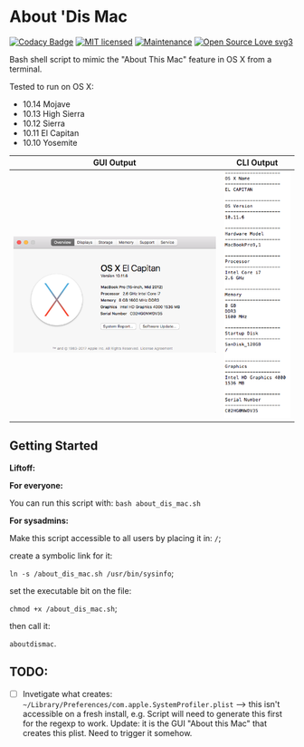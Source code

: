 # About 'Dis Mac  

[![Codacy Badge](https://api.codacy.com/project/badge/Grade/58a75e0d2563469f8a4a9ec4ad24df5d)](https://www.codacy.com/app/marshki/about_dis_mac?utm_source=github.com&amp;utm_medium=referral&amp;utm_content=marshki/about_dis_mac&amp;utm_campaign=Badge_Grade)
[![MIT licensed](https://img.shields.io/badge/license-MIT-blue.svg)](https://raw.githubusercontent.com/hyperium/hyper/master/LICENSE)
[![Maintenance](https://img.shields.io/badge/Maintained%3F-yes-green.svg)](https://GitHub.com/Naereen/StrapDown.js/graphs/commit-activity)
[![Open Source Love svg3](https://badges.frapsoft.com/os/v3/open-source.svg?v=103)](https://github.com/ellerbrock/open-source-badges/)

Bash shell script to mimic the "About This Mac" feature in OS X from a terminal.

Tested to run on OS X:

* 10.14 Mojave
* 10.13 High Sierra
* 10.12 Sierra
* 10.11 El Capitan
* 10.10 Yosemite 

GUI Output   | CLI Output
----------   | ----------
![Alt text](https://github.com/marshki/About-Dis-Mac/blob/master/docs/about_this.png "about_this_mac")   | ![Alt text](https://github.com/marshki/About-Dis-Mac/blob/master/docs/about_dis.png "about_dis_cli")

## Getting Started 

__Liftoff:__

**For everyone:**

You can run this script with: `bash about_dis_mac.sh`

**For sysadmins:**

Make this script accessible to all users by placing it in: `/`; 

create a symbolic link for it: 

`ln -s /about_dis_mac.sh /usr/bin/sysinfo`; 

set the executable bit on the file:

`chmod +x /about_dis_mac.sh`;   

then call it:

`aboutdismac`.  

 

## TODO:

- [ ] Invetigate what creates: ` ~/Library/Preferences/com.apple.SystemProfiler.plist` --> this isn't accessible on a fresh install, e.g. 
      Script will need to generate this first for the regexp to work. Update: it is the GUI "About this Mac" that creates this plist. 
      Need to trigger it somehow. 
